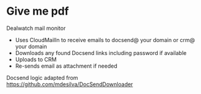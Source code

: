 # Give me pdf

Dealwatch mail monitor

* Uses CloudMailIn to receive emails to docsend@ your domain or crm@ your domain
* Downloads any found Docsend links including password if available
* Uploads to CRM
* Re-sends email as attachment if needed

Docsend logic adapted from https://github.com/mdesilva/DocSendDownloader